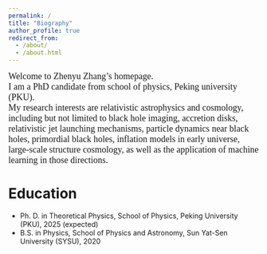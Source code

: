 ```yaml
---
permalink: /
title: "Biography"
author_profile: true
redirect_from: 
  - /about/
  - /about.html
---
```


<font face="Times New Roman" size=4> 
Welcome to Zhenyu Zhang’s homepage.<br>
I am a PhD candidate from school of physics, Peking university (PKU). <br>
My research interests are relativistic astrophysics and cosmology, including but not limited to black hole imaging, accretion disks, relativistic jet launching mechanisms, particle dynamics near black holes, primordial black holes, inflation models in early universe, large-scale structure cosmology, as well as the application of machine learning in those directions.</font>
<br>

Education
======
* Ph. D. in Theoretical Physics, School of Physics, Peking University (PKU), 2025 (expected) 
* B.S. in Physics, School of Physics and Astronomy, Sun Yat-Sen University (SYSU), 2020 
